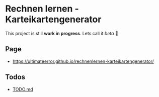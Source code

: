 # Rechnen lernen - Karteikartengenerator

This project is still **work in progress**. Lets call it _beta_ 🤫

## Page

- https://ultimateerror.github.io/rechnenlernen-karteikartengenerator/

## Todos

- [TODO.md](TODO.md)
